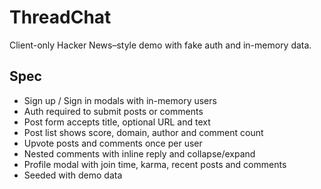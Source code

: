 # ThreadChat

Client-only Hacker News–style demo with fake auth and in-memory data.

## Spec

- Sign up / Sign in modals with in-memory users
- Auth required to submit posts or comments
- Post form accepts title, optional URL and text
- Post list shows score, domain, author and comment count
- Upvote posts and comments once per user
- Nested comments with inline reply and collapse/expand
- Profile modal with join time, karma, recent posts and comments
- Seeded with demo data
